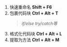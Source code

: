 1. 快速重命名 **Shift + F6**
2. 包裹代码块 **Ctrl + Alt + T**
    > *if/else try/catch等*
3. 格式化代码块 **Ctrl + Alt + L**
4. 提取为方法 **Ctrl + Alt + M**